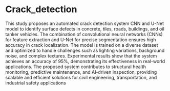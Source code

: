 # Crack_detection

This study proposes an automated crack detection 
system CNN and U-Net model to identify surface defects in 
concrete, tiles, roads, buildings, and oil tanker vehicles. The 
combination of convolutional neural networks (CNNs) for 
feature extraction and U-Net for precise segmentation ensures 
high accuracy in crack localization. The model is trained on a 
diverse dataset and optimized to handle challenges such as 
lighting variations, background noise, and complex textures. 
Experimental results show that the system achieves an accuracy 
of 
95%, demonstrating its effectiveness in real-world 
applications. The proposed system contributes to structural 
health monitoring, predictive maintenance, and AI-driven 
inspection, providing scalable and efficient solutions for civil 
engineering, transportation, and industrial safety applications
